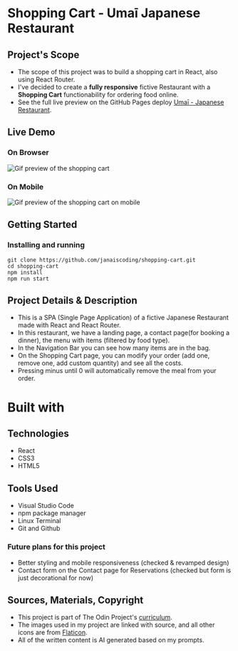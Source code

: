 # Shopping Cart - Umaī Japanese Restaurant

## Project's Scope

- The scope of this project was to build a shopping cart in React, also using React Router.
- I've decided to create a **fully responsive** fictive Restaurant with a **Shopping Cart** functionability for ordering food online.
- See the full live preview on the GitHub Pages deploy [Umaī - Japanese Restaurant](https://janaiscoding.github.io/shopping-cart/).

## Live Demo

### On Browser

![Gif preview of the shopping cart](src/assets/previews/japanese-restaurant-preview.gif)

### On Mobile

![Gif preview of the shopping cart on mobile](src/assets/previews/japanese-restaurant-mobile.gif)

## Getting Started

### Installing and running

```
git clone https://github.com/janaiscoding/shopping-cart.git
cd shopping-cart
npm install
npm run start
```

## Project Details & Description

- This is a SPA (Single Page Application) of a fictive Japanese Restaurant made with React and React Router.
- In this restaurant, we have a landing page, a contact page(for booking a dinner), the menu with items (filtered by food type).
- In the Navigation Bar you can see how many items are in the bag.
- On the Shopping Cart page, you can modify your order (add one, remove one, add custom quantity) and see all the costs.
- Pressing minus until 0 will automatically remove the meal from your order.


# Built with

## Technologies

- React
- CSS3
- HTML5

## Tools Used

- Visual Studio Code
- npm package manager
- Linux Terminal
- Git and Github

### Future plans for this project

- Better styling and mobile responsiveness (checked & revamped design)
- Contact form on the Contact page for Reservations (checked but form is just decorational for now)

## Sources, Materials, Copyright

- This project is part of The Odin Project's [curriculum](https://www.theodinproject.com/lessons/node-path-javascript-shopping-cart).
- The images used in my project are linked with source, and all other icons are from [Flaticon](https://www.flaticon.com/).
- All of the written content is AI generated based on my prompts.